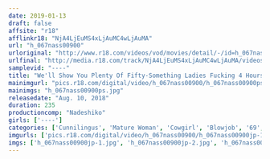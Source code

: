 ```yaml
---
date: 2019-01-13
draft: false
affsite: "r18"
afflinkr18: "NjA4LjEuMS4xLjAuMC4wLjAuMA"
url: "h_067nass00900"
urloriginal: "http://www.r18.com/videos/vod/movies/detail/-/id=h_067nass00900"
urlfinal: "http://media.r18.com/track/NjA4LjEuMS4xLjAuMC4wLjAuMA/videos/vod/movies/detail/-/id=h_067nass00900"
samplevid: "----"
title: "We'll Show You Plenty Of Fifty-Something Ladies Fucking 4 Hours/11 Ladies Their Ripe And Ready Bodies Are Hungering For Cocks And They're Burning With Lusty Heat"
mainimgurl: "pics.r18.com/digital/video/h_067nass00900/h_067nass00900ps.jpg"
mainimgs: "h_067nass00900ps.jpg"
releasedate: "Aug. 10, 2018"
duration: 235
productioncomp: "Nadeshiko"
girls: ['----']
categories: ['Cunnilingus', 'Mature Woman', 'Cowgirl', 'Blowjob', '69', 'Threesome / Foursome', 'Over 4 Hours']
imgurls: ['pics.r18.com/digital/video/h_067nass00900/h_067nass00900jp-1.jpg', 'pics.r18.com/digital/video/h_067nass00900/h_067nass00900jp-2.jpg', 'pics.r18.com/digital/video/h_067nass00900/h_067nass00900jp-3.jpg', 'pics.r18.com/digital/video/h_067nass00900/h_067nass00900jp-4.jpg', 'pics.r18.com/digital/video/h_067nass00900/h_067nass00900jp-5.jpg', 'pics.r18.com/digital/video/h_067nass00900/h_067nass00900jp-6.jpg', 'pics.r18.com/digital/video/h_067nass00900/h_067nass00900jp-7.jpg', 'pics.r18.com/digital/video/h_067nass00900/h_067nass00900jp-8.jpg', 'pics.r18.com/digital/video/h_067nass00900/h_067nass00900jp-9.jpg', 'pics.r18.com/digital/video/h_067nass00900/h_067nass00900jp-10.jpg', 'pics.r18.com/digital/video/h_067nass00900/h_067nass00900jp-11.jpg', 'pics.r18.com/digital/video/h_067nass00900/h_067nass00900jp-12.jpg', 'pics.r18.com/digital/video/h_067nass00900/h_067nass00900jp-13.jpg', 'pics.r18.com/digital/video/h_067nass00900/h_067nass00900jp-14.jpg', 'pics.r18.com/digital/video/h_067nass00900/h_067nass00900jp-15.jpg', 'pics.r18.com/digital/video/h_067nass00900/h_067nass00900jp-16.jpg', 'pics.r18.com/digital/video/h_067nass00900/h_067nass00900jp-17.jpg', 'pics.r18.com/digital/video/h_067nass00900/h_067nass00900jp-18.jpg', 'pics.r18.com/digital/video/h_067nass00900/h_067nass00900jp-19.jpg', 'pics.r18.com/digital/video/h_067nass00900/h_067nass00900jp-20.jpg']
imgs: ['h_067nass00900jp-1.jpg', 'h_067nass00900jp-2.jpg', 'h_067nass00900jp-3.jpg', 'h_067nass00900jp-4.jpg', 'h_067nass00900jp-5.jpg', 'h_067nass00900jp-6.jpg', 'h_067nass00900jp-7.jpg', 'h_067nass00900jp-8.jpg', 'h_067nass00900jp-9.jpg', 'h_067nass00900jp-10.jpg', 'h_067nass00900jp-11.jpg', 'h_067nass00900jp-12.jpg', 'h_067nass00900jp-13.jpg', 'h_067nass00900jp-14.jpg', 'h_067nass00900jp-15.jpg', 'h_067nass00900jp-16.jpg', 'h_067nass00900jp-17.jpg', 'h_067nass00900jp-18.jpg', 'h_067nass00900jp-19.jpg', 'h_067nass00900jp-20.jpg']
---
```

